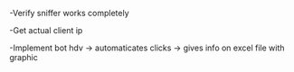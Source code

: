 -Verify sniffer works completely

-Get actual client ip

-Implement bot hdv -> automaticates clicks -> gives info on excel file with graphic